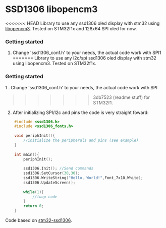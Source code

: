 # SSD1306 libopencm3

<<<<<<< HEAD
Library to use any ssd1306 oled display with stm32 using [libopencm3](https://github.com/libopencm3/libopencm3). 
Tested on STM32f1x and 128x64 SPI oled for now.
### Getting started
1. Change 'ssd1306_conf.h' to your needs, the actual code work with SPI1
=======
Library to use any i2c/spi ssd1306 oled display with stm32 using libopencm3. 
Tested on STM32f1x.
### Getting started
1 . Change 'ssd1306_conf.h' to your needs, the actual code work with SPI
>>>>>>> 3db7523 (readme stuff)
for STM32f1.


2. After initializing SPI/I2c and pins the code is very straight foward:

```c
	#include <ssd1306.h>
	#include <ssd1306_fonts.h>
	
	void periphInit(){ 
		//initialize the peripherals and pins (see example)
	}
	
	int main(){
		periphInit();
		
		ssd1306.Init(); //Send commands 
		ssd1306.SetCursor(30,30);
		ssd1306.WriteString("Hello, World!",Font_7x10,White);
		ssd1306.UpdateScreen();
		
		while(1){
			//loop code
		}
		return 0;
	}
```
	
 Code based on [stm32-ssd1306](https://github.com/afiskon/stm32-ssd1306).

